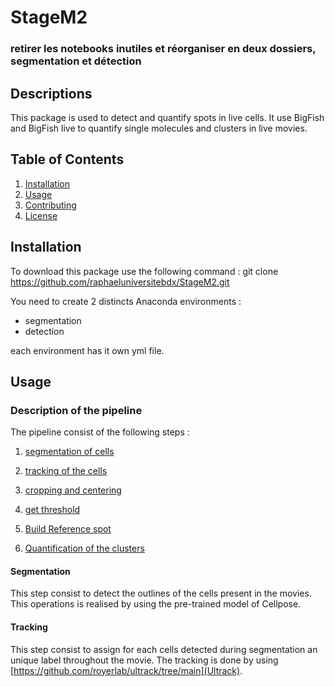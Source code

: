 # StageM2

### retirer les notebooks inutiles et réorganiser en deux dossiers,  segmentation et détection 
## Descriptions 
This package is used to detect and quantify spots in live cells. 
It use BigFish and BigFish live to quantify single molecules and clusters in live movies. 


## Table of Contents 
1. [Installation](#installation)
2. [Usage](#usage)
3. [Contributing](#contributing)
4. [License](#license)

## Installation 

To download this package use the following command : 
git clone https://github.com/raphaeluniversitebdx/StageM2.git

You need to create 2 distincts Anaconda environments : 
- segmentation
- detection 

each environment has it own yml file. 

## Usage

### Description of the pipeline 
The pipeline consist of the following steps :
1. [segmentation of cells](#segmentation)
2. [tracking of the cells](#tracking)
3. [cropping and centering](#cropping)

4. [get threshold](#threshold)
5. [Build Reference spot](#refspot)
6. [Quantification of the clusters](#quantification)

#### Segmentation
This step consist to detect the outlines of the cells present in the movies. 
This operations is realised by using the pre-trained model of Cellpose. 

#### Tracking
This step consist to assign for each cells detected during segmentation an unique label throughout the movie. 
The tracking is done by using [https://github.com/royerlab/ultrack/tree/main](Ultrack). 

